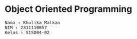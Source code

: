 # Object Oriented Programming 

<pre>
Nama : Khulika Malkan
NIM : 2311110057
Kelas : S1SD04-02
</pre>
